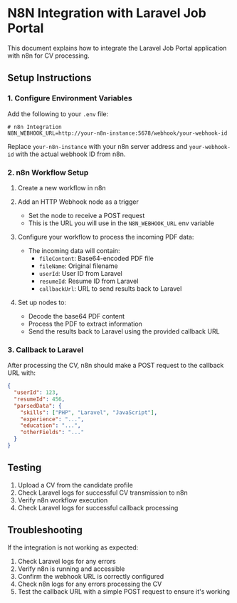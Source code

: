 # N8N Integration with Laravel Job Portal

This document explains how to integrate the Laravel Job Portal application with n8n for CV processing.

## Setup Instructions

### 1. Configure Environment Variables

Add the following to your `.env` file:

```
# n8n Integration
N8N_WEBHOOK_URL=http://your-n8n-instance:5678/webhook/your-webhook-id
```

Replace `your-n8n-instance` with your n8n server address and `your-webhook-id` with the actual webhook ID from n8n.

### 2. n8n Workflow Setup

1. Create a new workflow in n8n
2. Add an HTTP Webhook node as a trigger
   - Set the node to receive a POST request
   - This is the URL you will use in the `N8N_WEBHOOK_URL` env variable
3. Configure your workflow to process the incoming PDF data:
   - The incoming data will contain:
     - `fileContent`: Base64-encoded PDF file
     - `fileName`: Original filename
     - `userId`: User ID from Laravel
     - `resumeId`: Resume ID from Laravel
     - `callbackUrl`: URL to send results back to Laravel

4. Set up nodes to:
   - Decode the base64 PDF content
   - Process the PDF to extract information
   - Send the results back to Laravel using the provided callback URL

### 3. Callback to Laravel

After processing the CV, n8n should make a POST request to the callback URL with:

```json
{
  "userId": 123,
  "resumeId": 456,
  "parsedData": {
    "skills": ["PHP", "Laravel", "JavaScript"],
    "experience": "...",
    "education": "...",
    "otherFields": "..."
  }
}
```

## Testing

1. Upload a CV from the candidate profile
2. Check Laravel logs for successful CV transmission to n8n
3. Verify n8n workflow execution
4. Check Laravel logs for successful callback processing

## Troubleshooting

If the integration is not working as expected:

1. Check Laravel logs for any errors
2. Verify n8n is running and accessible
3. Confirm the webhook URL is correctly configured
4. Check n8n logs for any errors processing the CV
5. Test the callback URL with a simple POST request to ensure it's working 